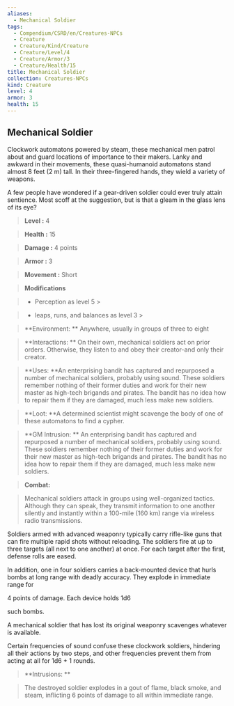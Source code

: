```yaml
---
aliases:
  - Mechanical Soldier
tags:
  - Compendium/CSRD/en/Creatures-NPCs
  - Creature
  - Creature/Kind/Creature
  - Creature/Level/4
  - Creature/Armor/3
  - Creature/Health/15
title: Mechanical Soldier
collection: Creatures-NPCs
kind: Creature
level: 4
armor: 3
health: 15
---
```

## Mechanical Soldier    
Clockwork automatons powered by steam, these mechanical men patrol about and guard locations of importance to their makers. Lanky and awkward in their movements, these quasi-humanoid automatons stand almost 8 feet (2 m) tall. In their three-fingered hands, they wield a variety of weapons.  
A few people have wondered if a gear-driven soldier could ever truly attain sentience. Most scoff at the suggestion, but is that a gleam in the glass lens of its eye?    
  
    
> **Level :** 4    
> **Health :** 15    
> **Damage :** 4 points    
> **Armor :** 3    
> **Movement :** Short    
> **Modifications**    
>- Perception as level 5 >  
>    
>- leaps, runs, and balances as level 3 >  
>    
> **Environment: ** Anywhere, usually in groups of three to eight    
> **Interactions: ** On their own, mechanical soldiers act on prior orders. Otherwise, they listen to and obey their creator-and only their creator.    
> **Uses: **An enterprising bandit has captured and repurposed a number of mechanical soldiers, probably using sound. These soldiers remember nothing of their former duties and work for their new master as high-tech brigands and pirates. The bandit has no idea how to repair them if they are damaged, much less make new soldiers.    
> **Loot: **A determined scientist might scavenge the body of one of these automatons to find a cypher.    
> **GM Intrusion: ** An enterprising bandit has captured and repurposed a number of mechanical soldiers, probably using sound. These soldiers remember nothing of their former duties and work for their new master as high-tech brigands and pirates. The bandit has no idea how to repair them if they are damaged, much less make new soldiers.    
  
> **Combat:**   
> Mechanical soldiers attack in groups using well-organized tactics. Although they can speak, they transmit information to one another silently and instantly within a 100-mile (160 km) range via wireless radio transmissions.  
Soldiers armed with advanced weaponry typically carry rifle-like guns that can fire multiple rapid shots without reloading. The soldiers fire at up to three targets (all next to one another) at once. For each target after the first, defense rolls are eased.  
In addition, one in four soldiers carries a back-mounted device that hurls bombs at long range with deadly accuracy. They explode in immediate range for  
4 points of damage. Each device holds 1d6  
such bombs.  
A mechanical soldier that has lost its original weaponry scavenges whatever is available.  
Certain frequencies of sound confuse these clockwork soldiers, hindering all their actions by two steps, and other frequencies prevent them from acting at all for 1d6 + 1 rounds.    
    
  
> **Intrusions: **   
> The destroyed soldier explodes in a gout of flame, black smoke, and steam, inflicting 6 points of damage to all within immediate range.    
